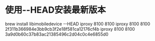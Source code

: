# 使用--HEAD安装最新版本
brew install libimobiledevice --HEAD
iproxy 8100 8100 
iproxy 8100 8100 2f311b366984e3bb9cb3f2e18f581ca12176cf4b
iproxy 8100 8100 3a9d0b60c37b83ac21385496c2d04c0c4e6855d0